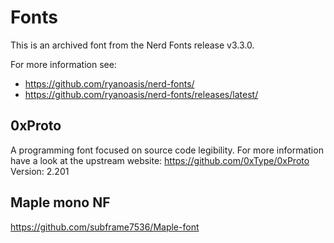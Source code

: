 # Fonts

This is an archived font from the Nerd Fonts release v3.3.0.

For more information see:
* https://github.com/ryanoasis/nerd-fonts/
* https://github.com/ryanoasis/nerd-fonts/releases/latest/

## 0xProto

A programming font focused on source code legibility.
For more information have a look at the upstream website: https://github.com/0xType/0xProto
Version: 2.201

## Maple mono NF
https://github.com/subframe7536/Maple-font
